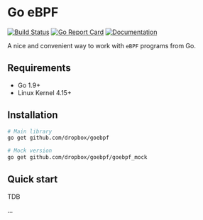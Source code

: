 # Go eBPF
[![Build Status](https://travis-ci.org/dropbox/goebpf.svg?branch=master)](https://travis-ci.org/dropbox/goebpf)
[![Go Report Card](https://goreportcard.com/badge/github.com/dropbox/goebpf)](https://goreportcard.com/report/github.com/dropbox/goebpf)
[![Documentation](https://godoc.org/github.com/dropbox/goebpf?status.svg)](http://godoc.org/github.com/dropbox/goebpf)

A nice and convenient way to work with `eBPF` programs from Go.

## Requirements
- Go 1.9+
- Linux Kernel 4.15+

## Installation
```bash
# Main library
go get github.com/dropbox/goebpf

# Mock version
go get github.com/dropbox/goebpf/goebpf_mock
```

## Quick start
TDB

...
